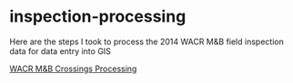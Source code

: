 inspection-processing
=====================

Here are the steps I took to process the 2014 WACR M&B field inspection data for data entry into GIS

[WACR M&B Crossings Processing](https://github.com/VTrans-Rail/inspection-processing/blob/master/M%26B%20Xings%20Processing.md)
